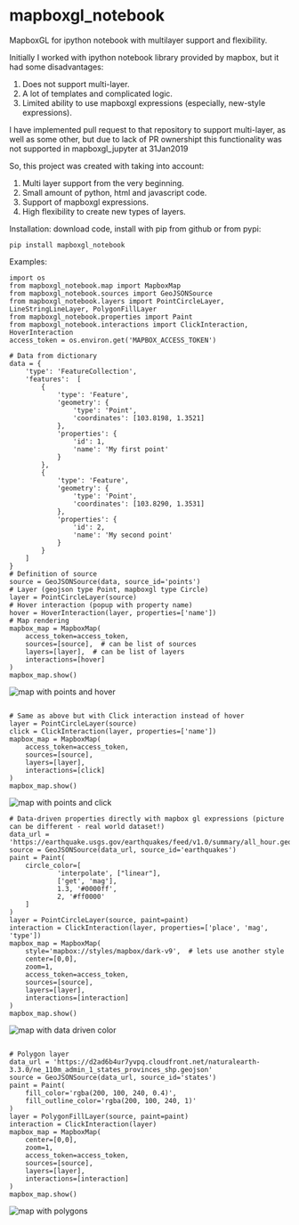# mapboxgl_notebook

MapboxGL for ipython notebook with multilayer support and flexibility.

Initially I worked with ipython notebook library provided by mapbox, but it had some disadvantages:
1. Does not support multi-layer.
2. A lot of templates and complicated logic.
3. Limited ability to use mapboxgl expressions (especially, new-style expressions).

I have implemented pull request to that repository to support multi-layer, as well as some other,
but due to lack of PR ownershipt this functionality was not supported in mapboxgl_jupyter at 31Jan2019

So, this project was created with taking into account:
1. Multi layer support from the very beginning.
2. Small amount of python, html and javascript code.
3. Support of mapboxgl expressions.
4. High flexibility to create new types of layers.

Installation:
download code, install with pip from github or from pypi:

```
pip install mapboxgl_notebook
```

Examples:
```
import os
from mapboxgl_notebook.map import MapboxMap
from mapboxgl_notebook.sources import GeoJSONSource
from mapboxgl_notebook.layers import PointCircleLayer, LineStringLineLayer, PolygonFillLayer
from mapboxgl_notebook.properties import Paint
from mapboxgl_notebook.interactions import ClickInteraction, HoverInteraction
access_token = os.environ.get('MAPBOX_ACCESS_TOKEN')

# Data from dictionary
data = {
    'type': 'FeatureCollection',
    'features':  [
        {
            'type': 'Feature',
            'geometry': {
                'type': 'Point',
                'coordinates': [103.8198, 1.3521]
            },
            'properties': {
                'id': 1,
                'name': 'My first point'
            }
        },
        {
            'type': 'Feature',
            'geometry': {
                'type': 'Point',
                'coordinates': [103.8290, 1.3531]
            },
            'properties': {
                'id': 2,
                'name': 'My second point'
            }
        }
    ]
}
# Definition of source
source = GeoJSONSource(data, source_id='points')
# Layer (geojson type Point, mapboxgl type Circle)
layer = PointCircleLayer(source)
# Hover interaction (popup with property name)
hover = HoverInteraction(layer, properties=['name'])
# Map rendering
mapbox_map = MapboxMap(
    access_token=access_token,
    sources=[source],  # can be list of sources
    layers=[layer],  # can be list of layers
    interactions=[hover]
)
mapbox_map.show()
```
![map with points and hover](https://user-images.githubusercontent.com/395963/52003949-e98bed00-2500-11e9-9fa5-ee0356667fcc.png)
```

# Same as above but with Click interaction instead of hover
layer = PointCircleLayer(source)
click = ClickInteraction(layer, properties=['name'])
mapbox_map = MapboxMap(
    access_token=access_token,
    sources=[source],
    layers=[layer],
    interactions=[click]
)
mapbox_map.show()
```
![map with points and click](https://user-images.githubusercontent.com/395963/52003955-ec86dd80-2500-11e9-96d7-938fb5e2eee7.png)
```
# Data-driven properties directly with mapbox gl expressions (picture can be different - real world dataset!)
data_url = 'https://earthquake.usgs.gov/earthquakes/feed/v1.0/summary/all_hour.geojson'
source = GeoJSONSource(data_url, source_id='earthquakes')
paint = Paint(
    circle_color=[
            'interpolate', ["linear"], 
            ['get', 'mag'],
            1.3, '#0000ff',
            2, '#ff0000'
    ]
)
layer = PointCircleLayer(source, paint=paint)
interaction = ClickInteraction(layer, properties=['place', 'mag', 'type'])
mapbox_map = MapboxMap(
    style='mapbox://styles/mapbox/dark-v9',  # lets use another style
    center=[0,0],
    zoom=1,
    access_token=access_token,
    sources=[source],
    layers=[layer],
    interactions=[interaction]
)
mapbox_map.show()
```
![map with data driven color](https://user-images.githubusercontent.com/395963/52004296-bd24a080-2501-11e9-8921-fa36b1c79af5.png)
```

# Polygon layer
data_url = 'https://d2ad6b4ur7yvpq.cloudfront.net/naturalearth-3.3.0/ne_110m_admin_1_states_provinces_shp.geojson'
source = GeoJSONSource(data_url, source_id='states')
paint = Paint(
    fill_color='rgba(200, 100, 240, 0.4)',
    fill_outline_color='rgba(200, 100, 240, 1)'
)
layer = PolygonFillLayer(source, paint=paint)
interaction = ClickInteraction(layer)
mapbox_map = MapboxMap(
    center=[0,0],
    zoom=1,
    access_token=access_token,
    sources=[source],
    layers=[layer],
    interactions=[interaction]
)
mapbox_map.show()

```
![map with polygons](https://user-images.githubusercontent.com/395963/52003958-ef81ce00-2500-11e9-80af-feb3eb526fdc.png)
